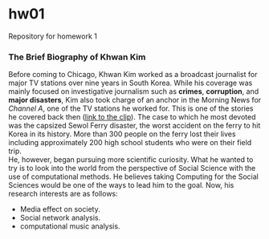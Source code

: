 # hw01
Repository for homework 1

### The Brief Biography of Khwan Kim ###
Before coming to Chicago, Khwan Kim worked as a broadcast journalist for major TV stations over nine years in South Korea. While his coverage was mainly focused on investigative journalism such as **crimes**, **corruption**, and **major disasters**, Kim also took charge of an anchor in the Morning News for *Channel A*, one of the TV stations he worked for. This is one of the stories he covered back then ([link to the clip](https://vimeo.com/194132102)). 
The case to which he most devoted was the capsized Sewol Ferry disaster, the worst accident on the ferry to hit Korea in its history. More than 300 people on the ferry lost their lives including approximately 200 high school students who were on their field trip.  
He, however, began pursuing more scientific curiosity. What he wanted to try is to look into the world from the perspective of Social Science with the use of computational methods. He believes taking Computing for the Social Sciences would be one of the ways to lead him to the goal. 
Now, his research interests are as follows: 

+  Media effect on society. 
+  Social network analysis. 
+  computational music analysis. 

